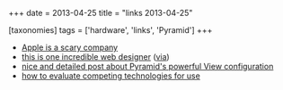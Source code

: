 +++
date = 2013-04-25
title = "links 2013-04-25"

[taxonomies]
tags = ['hardware', 'links', 'Pyramid']
+++

-   [Apple is a scary company]
-   [this is one incredible web designer] ([via])
-   [nice and detailed post about Pyramid\'s powerful View
    configuration]
-   [how to evaluate competing technologies for use]

  [Apple is a scary company]: http://stallman.org/apple
  [this is one incredible web designer]: http://soziev.com
  [via]: http://delaguardia.com.mx
  [nice and detailed post about Pyramid\'s powerful View configuration]:
    http://blog.delaguardia.com.mx/pyramid-view-configuration-let-me-count-the-ways.html
  [how to evaluate competing technologies for use]: http://meta.stackoverflow.com/a/145813/147166
